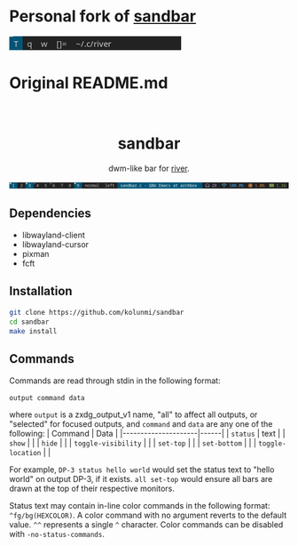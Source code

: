 # Personal fork of [sandbar](https://github.com/kolunmi/sandbar)
![screenshot](/screenshot.png "screenshot")
<br>
# Original README.md
<br>
<div align="center">
<h1>sandbar</h1>

dwm-like bar for [river](https://github.com/riverwm/river).

![screenshot](/screenshot-old.png "screenshot")
</div>

## Dependencies
* libwayland-client
* libwayland-cursor
* pixman
* fcft

## Installation
```bash
git clone https://github.com/kolunmi/sandbar
cd sandbar
make install
```

## Commands
Commands are read through stdin in the following format:
```
output command data
```
where `output` is a zxdg_output_v1 name, "all" to affect all outputs, or "selected" for focused outputs, and `command` and `data` are any one of the following:
| Command             | Data |
|---------------------|------|
| `status`            | text |
| `show`              |      |
| `hide`              |      |
| `toggle-visibility` |      |
| `set-top`           |      |
| `set-bottom`        |      |
| `toggle-location`   |      |

For example, `DP-3 status hello world` would set the status text to "hello world" on output DP-3, if it exists. `all set-top` would ensure all bars are drawn at the top of their respective monitors.

Status text may contain in-line color commands in the following format: `^fg/bg(HEXCOLOR)`.
A color command with no argument reverts to the default value. `^^` represents a single `^` character. Color commands can be disabled with `-no-status-commands`.
